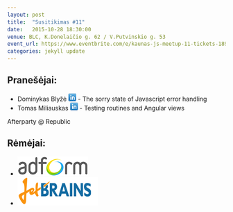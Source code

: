 ```yaml
---
layout: post
title:  "Susitikimas #11"
date:   2015-10-28 18:30:00
venue: BLC, K.Donelaičio g. 62 / V.Putvinskio g. 53
event_url: https://www.eventbrite.com/e/kaunas-js-meetup-11-tickets-18951756213
categories: jekyll update
---
```

## Pranešėjai:
  * Dominykas Blyžė [![LinkedIn](img/icon-linkedin.png)](https://ie.linkedin.com/in/dominykas) - The sorry state of Javascript error handling
  * Tomas Miliauskas [![LinkedIn](img/icon-linkedin.png)](https://lt.linkedin.com/pub/tomas-miliauskas/27/71a/47a) - Testing routines and Angular views

  Afterparty @ Republic

## Rėmėjai:

  * [![Adform](img/adform-logo.jpg)](http://www.adform.com)
  * [![JetBrains](img/jetbrains-logo.png)](https://www.jetbrains.com/)
